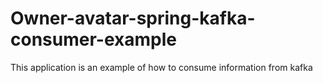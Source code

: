# Owner-avatar-spring-kafka-consumer-example
This application is an example of how to consume information from kafka
